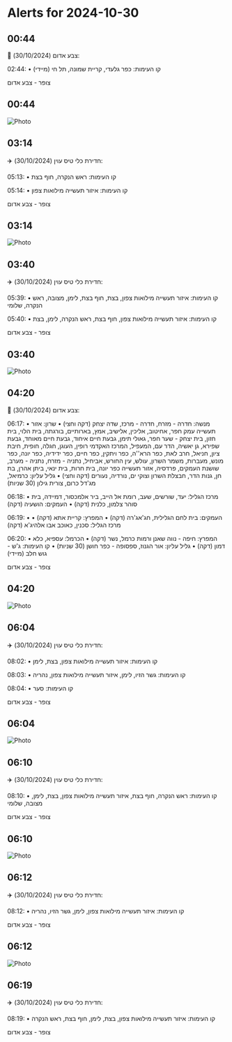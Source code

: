# Alerts for 2024-10-30

## 00:44

🔴 צבע אדום (30/10/2024):

02:44:
• קו העימות: כפר גלעדי, קריית שמונה, תל חי (מיידי)

צופר - צבע אדום

## 00:44

![Photo](images/33359.jpg)

## 03:14

✈️ חדירת כלי טיס עוין (30/10/2024):

05:13:
• קו העימות: ראש הנקרה, חוף בצת 

05:14:
• קו העימות: איזור תעשייה מילואות צפון 

צופר - צבע אדום

## 03:14

![Photo](images/33365.jpg)

## 03:40

✈️ חדירת כלי טיס עוין (30/10/2024):

05:39:
• קו העימות: איזור תעשייה מילואות צפון, בצת, חוף בצת, לימן, מצובה, ראש הנקרה, שלומי 

05:40:
• קו העימות: איזור תעשייה מילואות צפון, חוף בצת, ראש הנקרה, לימן, בצת 

צופר - צבע אדום

## 03:40

![Photo](images/33373.jpg)

## 04:20

🔴 צבע אדום (30/10/2024):

06:17:
• מנשה: חדרה - מזרח, חדרה - מרכז, שדה יצחק (דקה וחצי)
• שרון: אזור תעשייה עמק חפר, אחיטוב, אליכין, אלישיב, אמץ, בארותיים, בורגתה, בית הלוי, בית חזון, בית יצחק - שער חפר, גאולי תימן, גבעת חיים איחוד, גבעת חיים מאוחד, גבעת שפירא, גן יאשיה, הדר עם, המעפיל, המרכז האקדמי רופין, העוגן, חגלה, חופית, חיבת ציון, חניאל, חרב לאת, כפר הרא''ה, כפר ויתקין, כפר חיים, כפר ידידיה, כפר יונה, כפר מונש, מעברות, משמר השרון, עולש, עין החורש, אביחיל, נתניה - מזרח, נתניה - מערב, שושנת העמקים, פרדסיה, אזור תעשייה כפר יונה, בית חרות, בית ינאי, ביתן אהרן, בת חן, גנות הדר, חבצלת השרון וצוקי ים, נורדיה, נעורים (דקה וחצי)
• גליל עליון: כרמיאל, מג'דל כרום, צורית גילון (30 שניות)

06:18:
• מרכז הגליל: יעד, שורשים, שעב, רומת אל הייב, ביר אלמכסור, דמיידה, בית סוהר צלמון, כלנית (דקה)
• העמקים: הושעיה (דקה)

06:19:
• העמקים: בית לחם הגלילית, חג'אג'רה (דקה)
• המפרץ: קריית אתא (דקה)
• מרכז הגליל: סכנין, כאוכב אבו אלהיג'א (דקה)

06:20:
• המפרץ: חיפה - נווה שאנן ורמות כרמל, נשר (דקה)
• הכרמל: עספיא, כלא דמון (דקה)
• גליל עליון: אור הגנוז, ספסופה - כפר חושן (30 שניות)
• קו העימות: ג'ש - גוש חלב (מיידי)

צופר - צבע אדום

## 04:20

![Photo](images/33396.jpg)

## 06:04

✈️ חדירת כלי טיס עוין (30/10/2024):

08:02:
• קו העימות: איזור תעשייה מילואות צפון, בצת, לימן 

08:03:
• קו העימות: גשר הזיו, לימן, איזור תעשייה מילואות צפון, נהריה 

08:04:
• קו העימות: סער 

צופר - צבע אדום

## 06:04

![Photo](images/33406.jpg)

## 06:10

✈️ חדירת כלי טיס עוין (30/10/2024):

08:10:
• קו העימות: ראש הנקרה, חוף בצת, איזור תעשייה מילואות צפון, בצת, לימן, מצובה, שלומי 

צופר - צבע אדום

## 06:10

![Photo](images/33412.jpg)

## 06:12

✈️ חדירת כלי טיס עוין (30/10/2024):

08:12:
• קו העימות: איזור תעשייה מילואות צפון, לימן, גשר הזיו, נהריה 

צופר - צבע אדום

## 06:12

![Photo](images/33418.jpg)

## 06:19

✈️ חדירת כלי טיס עוין (30/10/2024):

08:19:
• קו העימות: איזור תעשייה מילואות צפון, בצת, לימן, חוף בצת, ראש הנקרה 

צופר - צבע אדום

